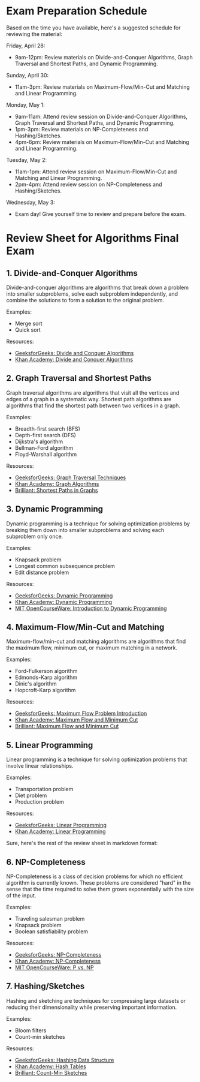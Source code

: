# Exam Preparation Schedule

Based on the time you have available, here's a suggested schedule for reviewing the material:

Friday, April 28:
- 9am-12pm: Review materials on Divide-and-Conquer Algorithms, Graph Traversal and Shortest Paths, and Dynamic Programming.

Sunday, April 30:
- 11am-3pm: Review materials on Maximum-Flow/Min-Cut and Matching and Linear Programming.

Monday, May 1:
- 9am-11am: Attend review session on Divide-and-Conquer Algorithms, Graph Traversal and Shortest Paths, and Dynamic Programming.
- 1pm-3pm: Review materials on NP-Completeness and Hashing/Sketches.
- 4pm-6pm: Review materials on Maximum-Flow/Min-Cut and Matching and Linear Programming.

Tuesday, May 2:
- 11am-1pm: Attend review session on Maximum-Flow/Min-Cut and Matching and Linear Programming.
- 2pm-4pm: Attend review session on NP-Completeness and Hashing/Sketches.

Wednesday, May 3:
- Exam day! Give yourself time to review and prepare before the exam.

# Review Sheet for Algorithms Final Exam

## 1. Divide-and-Conquer Algorithms

Divide-and-conquer algorithms are algorithms that break down a problem into smaller subproblems, solve each subproblem independently, and combine the solutions to form a solution to the original problem.

Examples:
- Merge sort
- Quick sort

Resources:
- [GeeksforGeeks: Divide and Conquer Algorithms](https://www.geeksforgeeks.org/divide-and-conquer-algorithm-introduction/)
- [Khan Academy: Divide and Conquer Algorithms](https://www.khanacademy.org/computing/computer-science/algorithms/merge-sort/a/divide-and-conquer-algorithms)

## 2. Graph Traversal and Shortest Paths

Graph traversal algorithms are algorithms that visit all the vertices and edges of a graph in a systematic way. Shortest path algorithms are algorithms that find the shortest path between two vertices in a graph.

Examples:
- Breadth-first search (BFS)
- Depth-first search (DFS)
- Dijkstra's algorithm
- Bellman-Ford algorithm
- Floyd-Warshall algorithm

Resources:
- [GeeksforGeeks: Graph Traversal Techniques](https://www.geeksforgeeks.org/graph-traversal-techniques/)
- [Khan Academy: Graph Algorithms](https://www.khanacademy.org/computing/computer-science/algorithms/graph-representation/a/representing-graphs)
- [Brilliant: Shortest Paths in Graphs](https://brilliant.org/wiki/shortest-paths-in-graphs/)

## 3. Dynamic Programming

Dynamic programming is a technique for solving optimization problems by breaking them down into smaller subproblems and solving each subproblem only once.

Examples:
- Knapsack problem
- Longest common subsequence problem
- Edit distance problem

Resources:
- [GeeksforGeeks: Dynamic Programming](https://www.geeksforgeeks.org/dynamic-programming/)
- [Khan Academy: Dynamic Programming](https://www.khanacademy.org/computing/computer-science/algorithms/dynamic-programming/a/dynamic-programming-overview)
- [MIT OpenCourseWare: Introduction to Dynamic Programming](https://ocw.mit.edu/courses/electrical-engineering-and-computer-science/6-006-introduction-to-algorithms-fall-2011/lecture-videos/MIT6_006F11_lec20.pdf)

## 4. Maximum-Flow/Min-Cut and Matching

Maximum-flow/min-cut and matching algorithms are algorithms that find the maximum flow, minimum cut, or maximum matching in a network.

Examples:
- Ford-Fulkerson algorithm
- Edmonds-Karp algorithm
- Dinic's algorithm
- Hopcroft-Karp algorithm

Resources:
- [GeeksforGeeks: Maximum Flow Problem Introduction](https://www.geeksforgeeks.org/max-flow-problem-introduction/)
- [Khan Academy: Maximum Flow and Minimum Cut](https://www.khanacademy.org/computing/computer-science/algorithms/flow-networks/a/maximum-flow-problems)
- [Brilliant: Maximum Flow and Minimum Cut](https://brilliant.org/wiki/maximum-flow-minimum-cut/)

## 5. Linear Programming

Linear programming is a technique for solving optimization problems that involve linear relationships.

Examples:
- Transportation problem
- Diet problem
- Production problem

Resources:
- [GeeksforGeeks: Linear Programming](https://www.geeksforgeeks.org/linear-programming/)
- [Khan Academy: Linear Programming](https://www.khanacademy.org/math/ap-calculus-ab/ab-applications-derivatives/)

Sure, here's the rest of the review sheet in markdown format:

## 6. NP-Completeness

NP-Completeness is a class of decision problems for which no efficient algorithm is currently known. These problems are considered "hard" in the sense that the time required to solve them grows exponentially with the size of the input.

Examples:
- Traveling salesman problem
- Knapsack problem
- Boolean satisfiability problem

Resources:
- [GeeksforGeeks: NP-Completeness](https://www.geeksforgeeks.org/np-completeness-set-1/)
- [Khan Academy: NP-Completeness](https://www.khanacademy.org/computing/computer-science/algorithms/np-completeness/a/np-completeness-introduction)
- [MIT OpenCourseWare: P vs. NP](https://ocw.mit.edu/courses/electrical-engineering-and-computer-science/6-045j-automata-computability-and-complexity-spring-2005/lecture-notes/lec22.pdf)

## 7. Hashing/Sketches

Hashing and sketching are techniques for compressing large datasets or reducing their dimensionality while preserving important information.

Examples:
- Bloom filters
- Count-min sketches

Resources:
- [GeeksforGeeks: Hashing Data Structure](https://www.geeksforgeeks.org/hashing-data-structure/)
- [Khan Academy: Hash Tables](https://www.khanacademy.org/computing/computer-science/algorithms/hash-tables/a/hash-tables)
- [Brilliant: Count-Min Sketches](https://brilliant.org/wiki/count-min-sketch/)
